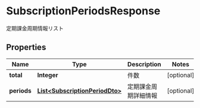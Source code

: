 

# SubscriptionPeriodsResponse

定期課金周期情報リスト

## Properties

| Name | Type | Description | Notes |
|------------ | ------------- | ------------- | -------------|
|**total** | **Integer** | 件数 |  [optional] |
|**periods** | [**List&lt;SubscriptionPeriodDto&gt;**](SubscriptionPeriodDto.md) | 定期課金周期詳細情報 |  [optional] |



